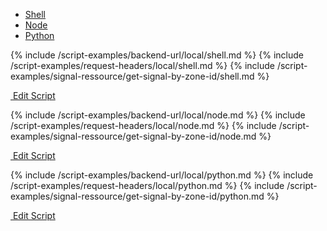 <!-- Nav tabs -->
<ul class="nav nav-tabs code-nav-tabs" role="tablist">
  <li class="nav-item">
    <a class="nav-link shell-language active" id="get-signal-by-zone-id-shell-local-tab" data-toggle="tab" href="#get-signal-by-zone-id-shell-local" role="tab" aria-controls="get-signal-by-zone-id-shell-local" aria-selected="true">Shell</a>
  </li>
  <li class="nav-item">
    <a class="nav-link node-language" id="get-signal-by-zone-id-node-local-tab" data-toggle="tab" href="#get-signal-by-zone-id-node-local" role="tab" aria-controls="get-signal-by-zone-id-node-local" aria-selected="false">Node</a>
  </li>
  <li class="nav-item">
    <a class="nav-link python-language" id="get-signal-by-zone-id-python-local-tab" data-toggle="tab" href="#get-signal-by-zone-id-python-local" role="tab" aria-controls="get-signal-by-zone-id-python-local" aria-selected="false">Python</a>
  </li>
</ul>

<!-- Tab panes -->
<div class="tab-content">

<!-- shell code -->
<div class="code tab-pane active" id="get-signal-by-zone-id-shell-local" role="tabpanel" aria-labelledby="get-signal-by-zone-id-shell-local-tab" markdown="1">
{% include /script-examples/backend-url/local/shell.md %}
{% include /script-examples/request-headers/local/shell.md %}
{% include /script-examples/signal-ressource/get-signal-by-zone-id/shell.md %}

<!-- copy button -->
<a class="btn btn-sm copy-action"  data-toggle="tooltip" data-placement="top" title="copy" onclick="copyToClipBoard('get-signal-by-zone-id-shell-local')"><i class="fa fa-copy"></i></a>

<!-- edit button -->
<a class="btn btn-sm edit-action" href="https://github.com/DasKeyboard/Daskeyboard.io/blob/master/_includes/script-examples/signal-ressource/get-signal-by-zone-id/shell.md"><i class="fa fa-pencil"></i>&nbsp;Edit Script</a>

</div>

<!-- Node code -->
<div class="code tab-pane" id="get-signal-by-zone-id-node-local" role="tabpanel" aria-labelledby="get-signal-by-zone-id-node-local-tab" markdown="1">
{% include /script-examples/backend-url/local/node.md %}
{% include /script-examples/request-headers/local/node.md %}
{% include /script-examples/signal-ressource/get-signal-by-zone-id/node.md %}

<!-- copy button -->
<a class="btn btn-sm copy-action" data-toggle="tooltip" data-placement="top" title="copy"  onclick="copyToClipBoard('get-signal-by-zone-id-node-local')"><i class="fa fa-copy"></i></a>

<!-- edit button -->
<a class="btn btn-sm edit-action"  href="https://github.com/DasKeyboard/Daskeyboard.io/blob/master/_includes/script-examples/signal-ressource/get-signal-by-zone-id/node.md"><i class="fa fa-pencil"></i>&nbsp;Edit Script</a>
</div>


<!-- Python code -->
<div class="code tab-pane" id="get-signal-by-zone-id-python-local" role="tabpanel" aria-labelledby="get-signal-by-zone-id-python-local-tab" markdown="1">
{% include /script-examples/backend-url/local/python.md %}
{% include /script-examples/request-headers/local/python.md %}
{% include /script-examples/signal-ressource/get-signal-by-zone-id/python.md %}

<!-- copy button -->
<a class="btn btn-sm copy-action" data-toggle="tooltip" data-placement="top" title="copy"  onclick="copyToClipBoard('get-signal-by-zone-id-python-local')"><i class="fa fa-copy"></i></a>

<!-- edit button -->
<a class="btn btn-sm edit-action"  href="https://github.com/DasKeyboard/Daskeyboard.io/blob/master/_includes/script-examples/signal-ressource/get-signal-by-zone-id/python.md"><i class="fa fa-pencil"></i>&nbsp;Edit Script</a>
</div>
</div>